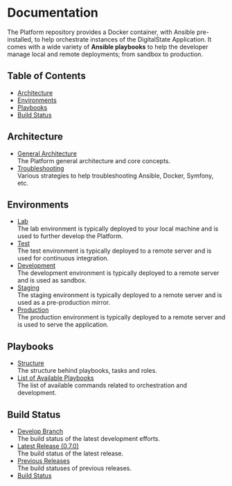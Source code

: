 # Documentation

The Platform repository provides a Docker container, with Ansible pre-installed, to help orchestrate instances of the DigitalState Application. It comes with a wide variety of **Ansible playbooks** to help the developer manage local and remote deployments; from sandbox to production.

## Table of Contents

- [Architecture](#architecture)
- [Environments](#environments)
- [Playbooks](#playbooks)
- [Build Status](#build-status)

## Architecture

- [General Architecture](architecture/general.md)<br>The Platform general architecture and core concepts.
- [Troubleshooting](architecture/troubleshooting.md)<br>Various strategies to help troubleshooting Ansible, Docker, Symfony, etc.

## Environments

- [Lab](environments/lab/index.md)<br>The lab environment is typically deployed to your local machine and is used to further develop the Platform.
- [Test](environments/test/index.md)<br>The test environment is typically deployed to a remote server and is used for continuous integration.
- [Development](environments/dev/index.md)<br>The development environment is typically deployed to a remote server and is used as sandbox.
- [Staging](environments/stag/index.md)<br>The staging environment is typically deployed to a remote server and is used as a pre-production mirror.
- [Production](environments/prod/index.md)<br>The production environment is typically deployed to a remote server and is used to serve the application.

## Playbooks

- [Structure](playbooks/structure.md)<br>The structure behind playbooks, tasks and roles.
- [List of Available Playbooks](playbooks/playbooks.md)<br>The list of available commands related to orchestration and development.

## Build Status

- [Develop Branch](status/branches/develop.md)<br>The build status of the latest development efforts.
- [Latest Release (0.7.0)](status/releases/0.7.0.md)<br>The build status of the latest release.
- [Previous Releases](status/releases/index.md)<br>The build statuses of previous releases.
- [Build Status](#build-status)
